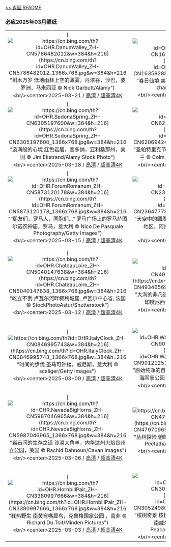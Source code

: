 [<< 返回 README](../../README.md)
### 必应2025年03月壁纸
||||
|:---:|:---:|:---:|
|[![https://cn.bing.com/th?id=OHR.DanumValley_ZH-CN5786482012&w=384&h=216](https://cn.bing.com/th?id=OHR.DanumValley_ZH-CN5786482012_1366x768.jpg&w=384&h=216 "树木万岁&#10;低地雨林上空的薄雾，丹浓谷，沙巴，婆罗洲，马来西亚&#10;© Nick Garbutt/Alamy")](https://cn.bing.com/search?q=%e5%9b%bd%e9%99%85%e6%a3%ae%e6%9e%97%e6%97%a5&form=hpcapt&mkt=zh-cn&filters=HpDate:"20250320_1600")<br/><center>2025-03-21 / [高清](https://cn.bing.com/th?id=OHR.DanumValley_ZH-CN5786482012_1920x1200.jpg&w=1920&h=1200) / [超高清4K](https://cn.bing.com/th?id=OHR.DanumValley_ZH-CN5786482012_UHD.jpg&w=3840&h=2160)<center/>|[![https://cn.bing.com/th?id=OHR.SpringequinoxY25_ZH-CN1635828827&w=384&h=216](https://cn.bing.com/th?id=OHR.SpringequinoxY25_ZH-CN1635828827_1366x768.jpg&w=384&h=216 "春日仙境&#10;美丽盛开的樱花，杭州的春天，中国&#10;© zhang shuang/Getty Images")](https://cn.bing.com/search?q=%e6%98%a5%e5%88%86&form=hpcapt&mkt=zh-cn&filters=HpDate:"20250319_1600")<br/><center>2025-03-20 / [高清](https://cn.bing.com/th?id=OHR.SpringequinoxY25_ZH-CN1635828827_1920x1200.jpg&w=1920&h=1200) / [超高清4K](https://cn.bing.com/th?id=OHR.SpringequinoxY25_ZH-CN1635828827_UHD.jpg&w=3840&h=2160)<center/>|[![https://cn.bing.com/th?id=OHR.BlackHeron_ZH-CN6764711050&w=384&h=216](https://cn.bing.com/th?id=OHR.BlackHeron_ZH-CN6764711050_1366x768.jpg&w=384&h=216 "伞状捕猎术&#10;黑鹭捕鱼，乔贝国家公园，博茨瓦纳&#10;© Paul Souders/Minden PIctures")](https://cn.bing.com/search?q=%e9%bb%91%e9%b9%ad&form=hpcapt&mkt=zh-cn&filters=HpDate:"20250318_1600")<br/><center>2025-03-19 / [高清](https://cn.bing.com/th?id=OHR.BlackHeron_ZH-CN6764711050_1920x1200.jpg&w=1920&h=1200) / [超高清4K](https://cn.bing.com/th?id=OHR.BlackHeron_ZH-CN6764711050_UHD.jpg&w=3840&h=2160)<center/>|
|[![https://cn.bing.com/th?id=OHR.SedonaSpring_ZH-CN6305197600&w=384&h=216](https://cn.bing.com/th?id=OHR.SedonaSpring_ZH-CN6305197600_1366x768.jpg&w=384&h=216 "漩涡般的心境&#10;红色岩层，塞多纳，亚利桑那州，美国&#10;© Jim Ekstrand/Alamy Stock Photo")](https://cn.bing.com/search?q=%e4%ba%9a%e5%88%a9%e6%a1%91%e9%82%a3%e5%b7%9e%e5%a1%9e%e5%a4%9a%e7%ba%b3&form=hpcapt&mkt=zh-cn&filters=HpDate:"20250317_1600")<br/><center>2025-03-18 / [高清](https://cn.bing.com/th?id=OHR.SedonaSpring_ZH-CN6305197600_1920x1200.jpg&w=1920&h=1200) / [超高清4K](https://cn.bing.com/th?id=OHR.SedonaSpring_ZH-CN6305197600_UHD.jpg&w=3840&h=2160)<center/>|[![https://cn.bing.com/th?id=OHR.BeckettBridge_ZH-CN6206942429&w=384&h=216](https://cn.bing.com/th?id=OHR.BeckettBridge_ZH-CN6206942429_1366x768.jpg&w=384&h=216 "圣帕特里克节的魅力&#10;塞缪尔·贝克特桥, 都柏林, 爱尔兰&#10;© Colm Keating/Tandem Stills + Motion")](https://cn.bing.com/search?q=%e5%a1%9e%e7%bc%aa%e5%b0%94%c2%b7%e8%b4%9d%e5%85%8b%e7%89%b9%e6%a1%a5&form=hpcapt&mkt=zh-cn&filters=HpDate:"20250316_1600")<br/><center>2025-03-17 / [高清](https://cn.bing.com/th?id=OHR.BeckettBridge_ZH-CN6206942429_1920x1200.jpg&w=1920&h=1200) / [超高清4K](https://cn.bing.com/th?id=OHR.BeckettBridge_ZH-CN6206942429_UHD.jpg&w=3840&h=2160)<center/>|[![https://cn.bing.com/th?id=OHR.PandaSnow_ZH-CN5981854301&w=384&h=216](https://cn.bing.com/th?id=OHR.PandaSnow_ZH-CN5981854301_1366x768.jpg&w=384&h=216 "回归黑白世界&#10;雪地里的大熊猫宝宝，中国&#10;© Cheryl Schneider/Alamy Stock Photo")](https://cn.bing.com/search?q=%e5%a4%a7%e7%86%8a%e7%8c%ab&form=hpcapt&mkt=zh-cn&filters=HpDate:"20250315_1600")<br/><center>2025-03-16 / [高清](https://cn.bing.com/th?id=OHR.PandaSnow_ZH-CN5981854301_1920x1200.jpg&w=1920&h=1200) / [超高清4K](https://cn.bing.com/th?id=OHR.PandaSnow_ZH-CN5981854301_UHD.jpg&w=3840&h=2160)<center/>|
|[![https://cn.bing.com/th?id=OHR.ForumRomanum_ZH-CN5873120178&w=384&h=216](https://cn.bing.com/th?id=OHR.ForumRomanum_ZH-CN5873120178_1366x768.jpg&w=384&h=216 "“朋友们，罗马人，同胞们…”&#10;罗马广场上的罗马萨图尔诺农神庙，罗马，意大利&#10;© Nico De Pasquale Photography/Getty Images")](https://cn.bing.com/search?q=%e7%bd%97%e9%a9%ac%e8%90%a8%e5%9b%be%e5%b0%94%e8%af%ba%e5%86%9c%e7%a5%9e%e5%ba%99&form=hpcapt&mkt=zh-cn&filters=HpDate:"20250314_1600")<br/><center>2025-03-15 / [高清](https://cn.bing.com/th?id=OHR.ForumRomanum_ZH-CN5873120178_1920x1200.jpg&w=1920&h=1200) / [超高清4K](https://cn.bing.com/th?id=OHR.ForumRomanum_ZH-CN5873120178_UHD.jpg&w=3840&h=2160)<center/>|[![https://cn.bing.com/th?id=OHR.BasqueDolmen_ZH-CN2364777801&w=384&h=216](https://cn.bing.com/th?id=OHR.BasqueDolmen_ZH-CN2364777801_1366x768.jpg&w=384&h=216 "天空中的圆周率&#10;索尔吉奈特克斯的巨石墓，巴斯克地区，阿拉瓦省，西班牙&#10;© David Herraez Calzada/plainpicture")](https://cn.bing.com/search?q=%e5%9c%86%e5%91%a8%e7%8e%87%e6%97%a5&form=hpcapt&mkt=zh-cn&filters=HpDate:"20250313_1600")<br/><center>2025-03-14 / [高清](https://cn.bing.com/th?id=OHR.BasqueDolmen_ZH-CN2364777801_1920x1200.jpg&w=1920&h=1200) / [超高清4K](https://cn.bing.com/th?id=OHR.BasqueDolmen_ZH-CN2364777801_UHD.jpg&w=3840&h=2160)<center/>|[![https://cn.bing.com/th?id=OHR.HoliColors_ZH-CN2177185823&w=384&h=216](https://cn.bing.com/th?id=OHR.HoliColors_ZH-CN2177185823_1366x768.jpg&w=384&h=216 "洒满色彩的欢乐&#10;洒红节庆祝活动，斋浦尔，印度&#10;© powerofforever/Getty Images")](https://cn.bing.com/search?q=%e6%b4%92%e7%ba%a2%e8%8a%82&form=hpcapt&mkt=zh-cn&filters=HpDate:"20250312_1600")<br/><center>2025-03-13 / [高清](https://cn.bing.com/th?id=OHR.HoliColors_ZH-CN2177185823_1920x1200.jpg&w=1920&h=1200) / [超高清4K](https://cn.bing.com/th?id=OHR.HoliColors_ZH-CN2177185823_UHD.jpg&w=3840&h=2160)<center/>|
|[![https://cn.bing.com/th?id=OHR.ChateauLoire_ZH-CN5040147638&w=384&h=216](https://cn.bing.com/th?id=OHR.ChateauLoire_ZH-CN5040147638_1366x768.jpg&w=384&h=216 "屹立不倒&#10;卢瓦尔河畔叙利城堡, 卢瓦尔中心省, 法国&#10;© StockPhotoAstur/Shutterstock")](https://cn.bing.com/search?q=%e5%8d%a2%e7%93%a6%e5%b0%94%e6%b2%b3%e7%95%94%e5%8f%99%e5%88%a9%e5%9f%8e%e5%a0%a1&form=hpcapt&mkt=zh-cn&filters=HpDate:"20250311_1600")<br/><center>2025-03-12 / [高清](https://cn.bing.com/th?id=OHR.ChateauLoire_ZH-CN5040147638_1920x1200.jpg&w=1920&h=1200) / [超高清4K](https://cn.bing.com/th?id=OHR.ChateauLoire_ZH-CN5040147638_UHD.jpg&w=3840&h=2160)<center/>|[![https://cn.bing.com/th?id=OHR.NusaPenida_ZH-CN4934656933&w=384&h=216](https://cn.bing.com/th?id=OHR.NusaPenida_ZH-CN4934656933_1366x768.jpg&w=384&h=216 "大海的非凡造化&#10;努沙佩尼达岛的破碎海滩, 巴厘岛, 印度尼西亚&#10;© joakimbkk/Getty Images")](https://cn.bing.com/search?q=%e5%8a%aa%e6%b2%99%e4%bd%a9%e5%b0%bc%e8%be%be%e5%b2%9b&form=hpcapt&mkt=zh-cn&filters=HpDate:"20250310_1600")<br/><center>2025-03-11 / [高清](https://cn.bing.com/th?id=OHR.NusaPenida_ZH-CN4934656933_1920x1200.jpg&w=1920&h=1200) / [超高清4K](https://cn.bing.com/th?id=OHR.NusaPenida_ZH-CN4934656933_UHD.jpg&w=3840&h=2160)<center/>|[![https://cn.bing.com/th?id=OHR.NappingLion_ZH-CN1214312983&w=384&h=216](https://cn.bing.com/th?id=OHR.NappingLion_ZH-CN1214312983_1366x768.jpg&w=384&h=216 "小睡片刻，再征服世界&#10;在伊沙沙区里正在睡觉的狮子，伊丽莎白女王国家公园，乌干达&#10;© Gunter Nuyts/Getty Images")](https://cn.bing.com/search?q=%e4%bc%8a%e4%b8%bd%e8%8e%8e%e7%99%bd%e5%a5%b3%e7%8e%8b%e5%9b%bd%e5%ae%b6%e5%85%ac%e5%9b%ad&form=hpcapt&mkt=zh-cn&filters=HpDate:"20250309_1600")<br/><center>2025-03-10 / [高清](https://cn.bing.com/th?id=OHR.NappingLion_ZH-CN1214312983_1920x1200.jpg&w=1920&h=1200) / [超高清4K](https://cn.bing.com/th?id=OHR.NappingLion_ZH-CN1214312983_UHD.jpg&w=3840&h=2160)<center/>|
|[![https://cn.bing.com/th?id=OHR.ItalyClock_ZH-CN0846995743&w=384&h=216](https://cn.bing.com/th?id=OHR.ItalyClock_ZH-CN0846995743_1366x768.jpg&w=384&h=216 "时间的步伐&#10;圣马可钟楼，威尼斯，意大利&#10;© scaliger/Getty Images")](https://cn.bing.com/search?q=%e5%a4%8f%e4%bb%a4%e6%97%b6&form=hpcapt&mkt=zh-cn&filters=HpDate:"20250308_1600")<br/><center>2025-03-09 / [高清](https://cn.bing.com/th?id=OHR.ItalyClock_ZH-CN0846995743_1920x1200.jpg&w=1920&h=1200) / [超高清4K](https://cn.bing.com/th?id=OHR.ItalyClock_ZH-CN0846995743_UHD.jpg&w=3840&h=2160)<center/>|[![https://cn.bing.com/th?id=OHR.WaddenSeaBiosphereReserve_ZH-CN9012125146&w=384&h=216](https://cn.bing.com/th?id=OHR.WaddenSeaBiosphereReserve_ZH-CN9012125146_1366x768.jpg&w=384&h=216 "原始纯净的自然天堂&#10;石勒苏益格-荷尔斯泰因州瓦登海国家公园，德国&#10;© 3quarks/Getty Images")](https://cn.bing.com/search?q=%e7%9f%b3%e5%8b%92%e8%8b%8f%e7%9b%8a%e6%a0%bc-%e8%8d%b7%e5%b0%94%e6%96%af%e6%b3%b0%e5%9b%a0%e5%b7%9e%e7%93%a6%e7%99%bb%e6%b5%b7%e5%9b%bd%e5%ae%b6%e5%85%ac%e5%9b%ad&form=hpcapt&mkt=zh-cn&filters=HpDate:"20250307_1600")<br/><center>2025-03-08 / [高清](https://cn.bing.com/th?id=OHR.WaddenSeaBiosphereReserve_ZH-CN9012125146_1920x1200.jpg&w=1920&h=1200) / [超高清4K](https://cn.bing.com/th?id=OHR.WaddenSeaBiosphereReserve_ZH-CN9012125146_UHD.jpg&w=3840&h=2160)<center/>|[![https://cn.bing.com/th?id=OHR.PlumBlossom_ZH-CN5888621119&w=384&h=216](https://cn.bing.com/th?id=OHR.PlumBlossom_ZH-CN5888621119_1366x768.jpg&w=384&h=216 "花开中国&#10;中国的梅花&#10;© zhikun sun/Getty Images")](https://cn.bing.com/search?q=%e4%b8%ad%e5%9b%bd%e7%9a%84%e6%a2%85%e8%8a%b1&form=hpcapt&mkt=zh-cn&filters=HpDate:"20250306_1600")<br/><center>2025-03-07 / [高清](https://cn.bing.com/th?id=OHR.PlumBlossom_ZH-CN5888621119_1920x1200.jpg&w=1920&h=1200) / [超高清4K](https://cn.bing.com/th?id=OHR.PlumBlossom_ZH-CN5888621119_UHD.jpg&w=3840&h=2160)<center/>|
|[![https://cn.bing.com/th?id=OHR.NevadaBigHorns_ZH-CN5987046965&w=384&h=216](https://cn.bing.com/th?id=OHR.NevadaBigHorns_ZH-CN5987046965_1366x768.jpg&w=384&h=216 "岩石间的生存之道&#10;沙漠大角羊，内华达州火焰谷州立公园，美国&#10;© Rachid Dahnoun/Cavan Images")](https://cn.bing.com/search?q=%e7%81%ab%e7%84%b0%e8%b0%b7%e5%b7%9e%e7%ab%8b%e5%85%ac%e5%9b%ad&form=hpcapt&mkt=zh-cn&filters=HpDate:"20250305_1600")<br/><center>2025-03-06 / [高清](https://cn.bing.com/th?id=OHR.NevadaBigHorns_ZH-CN5987046965_1920x1200.jpg&w=1920&h=1200) / [超高清4K](https://cn.bing.com/th?id=OHR.NevadaBigHorns_ZH-CN5987046965_UHD.jpg&w=3840&h=2160)<center/>|[![https://cn.bing.com/th?id=OHR.SuratThani_ZH-CN4797096558&w=384&h=216](https://cn.bing.com/th?id=OHR.SuratThani_ZH-CN4797096558_1366x768.jpg&w=384&h=216 "丛林探险&#10;俯瞰拷索山林国家公园，素叻府，泰国&#10;© Peetatham Kongkapech/Getty Images")](https://cn.bing.com/search?q=%e7%b4%a0%e5%8f%bb%e5%ba%9c&form=hpcapt&mkt=zh-cn&filters=HpDate:"20250304_1600")<br/><center>2025-03-05 / [高清](https://cn.bing.com/th?id=OHR.SuratThani_ZH-CN4797096558_1920x1200.jpg&w=1920&h=1200) / [超高清4K](https://cn.bing.com/th?id=OHR.SuratThani_ZH-CN4797096558_UHD.jpg&w=3840&h=2160)<center/>|[![https://cn.bing.com/th?id=OHR.MardiGrasJackson_ZH-CN3456301377&w=384&h=216](https://cn.bing.com/th?id=OHR.MardiGrasJackson_ZH-CN3456301377_1366x768.jpg&w=384&h=216 "马蒂·格拉斯狂欢节&#10;杰克逊广场，新奥尔良，路易斯安那州，美国&#10;© SeanPavonePhoto/Getty Images")](https://cn.bing.com/search?q=%e9%a9%ac%e8%92%82%c2%b7%e6%a0%bc%e6%8b%89%e6%96%af%e7%8b%82%e6%ac%a2%e8%8a%82&form=hpcapt&mkt=zh-cn&filters=HpDate:"20250303_1600")<br/><center>2025-03-04 / [高清](https://cn.bing.com/th?id=OHR.MardiGrasJackson_ZH-CN3456301377_1920x1200.jpg&w=1920&h=1200) / [超高清4K](https://cn.bing.com/th?id=OHR.MardiGrasJackson_ZH-CN3456301377_UHD.jpg&w=3840&h=2160)<center/>|
|[![https://cn.bing.com/th?id=OHR.HornbillPair_ZH-CN3380997666&w=384&h=216](https://cn.bing.com/th?id=OHR.HornbillPair_ZH-CN3380997666_1366x768.jpg&w=384&h=216 "狂热野生&#10;南黄弯嘴犀鸟，克鲁格国家公园 ，南非&#10;© Richard Du Toit/Minden Pictures")](https://cn.bing.com/search?q=%e5%85%8b%e9%b2%81%e6%a0%bc%e5%9b%bd%e5%ae%b6%e5%85%ac%e5%9b%ad&form=hpcapt&mkt=zh-cn&filters=HpDate:"20250302_1600")<br/><center>2025-03-03 / [高清](https://cn.bing.com/th?id=OHR.HornbillPair_ZH-CN3380997666_1920x1200.jpg&w=1920&h=1200) / [超高清4K](https://cn.bing.com/th?id=OHR.HornbillPair_ZH-CN3380997666_UHD.jpg&w=3840&h=2160)<center/>|[![https://cn.bing.com/th?id=OHR.EucalyptusForest_ZH-CN3052498076&w=384&h=216](https://cn.bing.com/th?id=OHR.EucalyptusForest_ZH-CN3052498076_1366x768.jpg&w=384&h=216 "桉树奇景&#10;桉树，梅加龙谷，蓝山山脉国家公园，新南威尔士州，澳大利亚&#10;© Andrew Peacock/TANDEM Stills + Motion")](https://cn.bing.com/search?q=%e8%93%9d%e5%b1%b1%e5%b1%b1%e8%84%89%e5%9b%bd%e5%ae%b6%e5%85%ac%e5%9b%ad&form=hpcapt&mkt=zh-cn&filters=HpDate:"20250301_1600")<br/><center>2025-03-02 / [高清](https://cn.bing.com/th?id=OHR.EucalyptusForest_ZH-CN3052498076_1920x1200.jpg&w=1920&h=1200) / [超高清4K](https://cn.bing.com/th?id=OHR.EucalyptusForest_ZH-CN3052498076_UHD.jpg&w=3840&h=2160)<center/>|[![https://cn.bing.com/th?id=OHR.MaligneLakeJasper_ZH-CN2664289451&w=384&h=216](https://cn.bing.com/th?id=OHR.MaligneLakeJasper_ZH-CN2664289451_1366x768.jpg&w=384&h=216 "天空之镜&#10;玛琳湖精灵岛上空的北极光，贾斯珀国家公园，加拿大&#10;© Mumemories/Getty Images")](https://cn.bing.com/search?q=%e7%8e%9b%e7%90%b3%e6%b9%96&form=hpcapt&mkt=zh-cn&filters=HpDate:"20250228_1600")<br/><center>2025-03-01 / [高清](https://cn.bing.com/th?id=OHR.MaligneLakeJasper_ZH-CN2664289451_1920x1200.jpg&w=1920&h=1200) / [超高清4K](https://cn.bing.com/th?id=OHR.MaligneLakeJasper_ZH-CN2664289451_UHD.jpg&w=3840&h=2160)<center/>|
